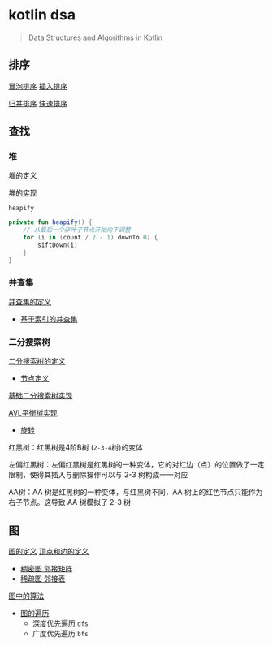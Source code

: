 # kotlin dsa

> Data Structures and Algorithms in Kotlin

## 排序

[冒泡排序](src/main/kotlin/io/intellij/dsa/sort/impl/BubbleSort.kt)
[插入排序](src/main/kotlin/io/intellij/dsa/sort/impl/InsertSort.kt)

[归并排序](src/main/kotlin/io/intellij/dsa/sort/impl/MergeSort.kt)
[快速排序](src/main/kotlin/io/intellij/dsa/sort/impl/QuickSort.kt)

## 查找

### 堆

[堆的定义](src/main/kotlin/io/intellij/dsa/tree/heap/Heap.kt)

[堆的实现](src/main/kotlin/io/intellij/dsa/tree/heap/HeapImpl.kt)

`heapify`

```kotlin
private fun heapify() {
    // 从最后一个非叶子节点开始向下调整
    for (i in (count / 2 - 1) downTo 0) {
        siftDown(i)
    }
}
```

### 并查集

[并查集的定义](src/main/kotlin/io/intellij/dsa/uf/UnionFind.kt)

- [基于索引的并查集](src/main/kotlin/io/intellij/dsa/uf/IndexedUnionFind.kt)

### 二分搜索树

[二分搜索树的定义](src/main/kotlin/io/intellij/dsa/tree/bst/BST.kt)

- [节点定义](src/main/kotlin/io/intellij/dsa/tree/bst/BSTNode.kt)

[基础二分搜索树实现](src/main/kotlin/io/intellij/dsa/tree/bst/BasicBST.kt)

[AVL平衡树实现](src/main/kotlin/io/intellij/dsa/tree/bst/AVLTree.kt)

- [旋转](src/main/kotlin/io/intellij/dsa/tree/bst/AVLRotate.kt)

红黑树：红黑树是4阶B树 (`2-3-4`树)的变体

左偏红黑树：左偏红黑树是红黑树的一种变体，它的对红边（点）的位置做了一定限制，使得其插入与删除操作可以与 2-3 树构成一一对应

AA树：AA 树是红黑树的一种变体，与红黑树不同，AA 树上的红色节点只能作为右子节点。这导致 AA 树模拟了 2-3 树

## 图

[图的定义](src/main/kotlin/io/intellij/dsa/graph/Graph.kt) [顶点和边的定义](src/main/kotlin/io/intellij/dsa/graph/VertexEdge.kt)

- [稠密图 邻接矩阵](src/main/kotlin/io/intellij/dsa/graph/impl/DenseGraph.kt)
- [稀疏图 邻接表](src/main/kotlin/io/intellij/dsa/graph/impl/SparseGraph.kt)

[图中的算法](src/main/kotlin/io/intellij/dsa/graph/compute)

- [图的遍历](src/main/kotlin/io/intellij/dsa/graph/compute/Traverse.kt)
  - 深度优先遍历 `dfs`
  - 广度优先遍历 `bfs`